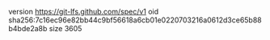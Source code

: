 version https://git-lfs.github.com/spec/v1
oid sha256:7c16ec96e82bb44c9bf56618a6cb01e0220703216a0612d3ce65b88b4bde2a8b
size 3605
